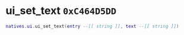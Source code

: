 # ui_set_text `0xC464D5DD`

```lua
natives.ui.ui_set_text(entry --[[ string ]], text --[[ string ]])
```